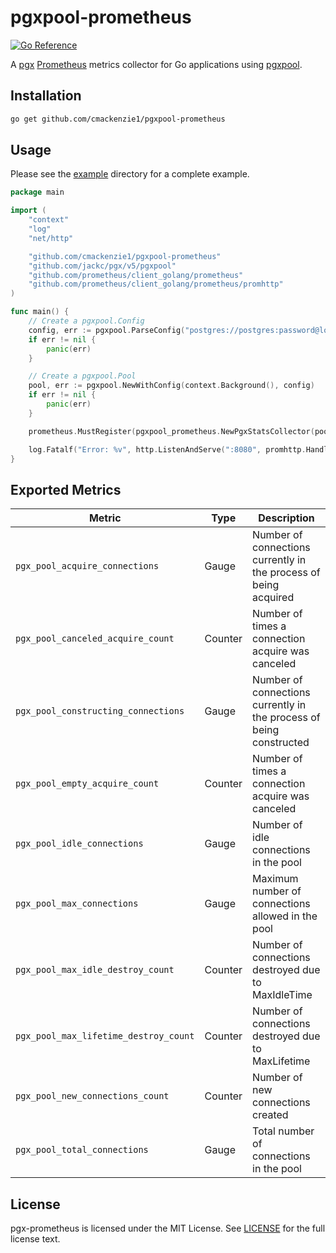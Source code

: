 # pgxpool-prometheus

[![Go Reference](https://pkg.go.dev/badge/github.com/cmackenzie1/pgxpool-prometheus.svg)](https://pkg.go.dev/github.com/cmackenzie1/pgx-prometheus)

A [pgx](https://github.com/jackc/pgx) [Prometheus](https://prometheus.io/) metrics collector for Go applications
using [pgxpool](https://pkg.go.dev/github.com/jackc/pgx/v5/pgxpool).

## Installation

```bash
go get github.com/cmackenzie1/pgxpool-prometheus
```

## Usage

Please see the [example](./_example) directory for a complete example.

```go
package main

import (
	"context"
	"log"
	"net/http"

	"github.com/cmackenzie1/pgxpool-prometheus"
	"github.com/jackc/pgx/v5/pgxpool"
	"github.com/prometheus/client_golang/prometheus"
	"github.com/prometheus/client_golang/prometheus/promhttp"
)

func main() {
	// Create a pgxpool.Config
	config, err := pgxpool.ParseConfig("postgres://postgres:password@localhost:5432/?sslmode=disable")
	if err != nil {
		panic(err)
	}

	// Create a pgxpool.Pool
	pool, err := pgxpool.NewWithConfig(context.Background(), config)
	if err != nil {
		panic(err)
	}

	prometheus.MustRegister(pgxpool_prometheus.NewPgxStatsCollector(pool, "database"))

	log.Fatalf("Error: %v", http.ListenAndServe(":8080", promhttp.Handler()))
}
```

## Exported Metrics

| Metric                                | Type    | Description                                                         |
|---------------------------------------|---------|---------------------------------------------------------------------|
| `pgx_pool_acquire_connections`        | Gauge   | Number of connections currently in the process of being acquired    |
| `pgx_pool_canceled_acquire_count`     | Counter | Number of times a connection acquire was canceled                   |
| `pgx_pool_constructing_connections`   | Gauge   | Number of connections currently in the process of being constructed |
| `pgx_pool_empty_acquire_count`        | Counter | Number of times a connection acquire was canceled                   |
| `pgx_pool_idle_connections`           | Gauge   | Number of idle connections in the pool                              |
| `pgx_pool_max_connections`            | Gauge   | Maximum number of connections allowed in the pool                   |
| `pgx_pool_max_idle_destroy_count`     | Counter | Number of connections destroyed due to MaxIdleTime                  |
| `pgx_pool_max_lifetime_destroy_count` | Counter | Number of connections destroyed due to MaxLifetime                  |
| `pgx_pool_new_connections_count`      | Counter | Number of new connections created                                   |
| `pgx_pool_total_connections`          | Gauge   | Total number of connections in the pool                             |

## License

pgx-prometheus is licensed under the MIT License. See [LICENSE](./LICENSE) for the full license text.